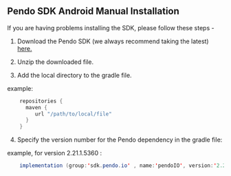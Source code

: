 ## Pendo SDK Android Manual Installation

If you are having problems installing the SDK, please follow these steps - 

1. Download the Pendo SDK (we always recommend taking the latest) <a href="https://pendo.jfrog.io/ui/native/androidx-release/manual/" target="_blank">here.</a>

2. Unzip the downloaded file.

3. Add the local directory to the gradle file.

example:
```java
    repositories {
      maven {
         url "/path/to/local/file"
      }
    } 
```

4. Specify the version number for the Pendo dependency in the gradle file:

example, for version 2.21.1.5360 :

```java
    implementation (group:'sdk.pendo.io' , name:'pendoIO', version:'2.21.1.5360', changing:true)
```


